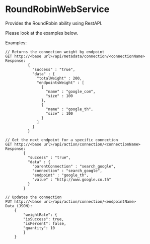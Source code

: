 # RoundRobinWebService

Provides the RoundRobin ability using RestAPI.

Please look at the examples below.

Examples:
    
    // Returns the connection weight by endpoint 
    GET http://<base url>/api/metadata/connection/<connectionName>
    Response: 
              {
                "success" : "true",
                "data" : {
                  "totalWeight" : 200,
                  "endpointsWeight" : [
                    {
                      "name" : "google_com",
                      "size" : 100
                    },
                    {
                      "name" : "google_th",
                      "size" : 100
                    }
                  ]
                }
              }
    
    // Get the next endpoint for a specific connection
    GET http://<base url>/api/action/connection/<connectionName>
    Response:
            {
              "success" : "true",
              "data" : {
                "parentConnection" : "search_google",
                "connection" : "search_google",
                "endpoint" : "google_th",
                "value" : "http://www.google.co.th"
              }
            }
            
    // Updates the connection
    PUT http://<base url>/api/action/connection/<endpointName>
    Data (JSON):
        {
    	    "weightRate": {
    		"isSuccess": true,
    		"isPercent": false,
    		"quantity": 10
            }
        }
    